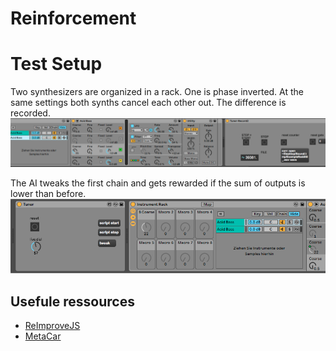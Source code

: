 # Reinforcement

# Test Setup
Two synthesizers are organized in a rack. One is phase inverted. At the same settings both synths cancel each other out. The difference is recorded. 
![tweak](docs/compare.png)

The AI tweaks the first chain and gets rewarded if the sum of outputs is lower than before. 
![tweak](docs/tweak.png)

## Usefule ressources

- [ReImproveJS](https://github.com/BeTomorrow/ReImproveJS/blob/master/docs/README.md)
- [MetaCar](https://www.metacar-project.com)
